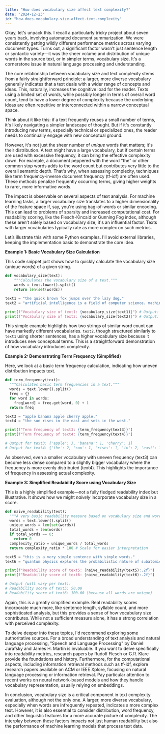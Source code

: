 ```yaml
---
title: "How does vocabulary size affect text complexity?"
date: "2024-12-23"
id: "how-does-vocabulary-size-affect-text-complexity"
---
```


Okay, let's unpack this. I recall a particularly tricky project about seven years back, involving automated document summarization. We were consistently getting wildly different performance metrics across varying document types. Turns out, a significant factor wasn't just sentence length or syntactic variety—it was the sheer volume and distribution of unique words in the source text, or in simpler terms, vocabulary size. It's a cornerstone issue in natural language processing and understanding.

The core relationship between vocabulary size and text complexity stems from a fairly straightforward principle: a larger, more diverse vocabulary generally indicates that a text deals with a wider range of concepts and ideas. This, naturally, increases the cognitive load for the reader. Texts using a limited set of words, while possibly longer in terms of overall word count, tend to have a lower degree of complexity because the underlying ideas are often repetitive or interconnected within a narrow conceptual space.

Think about it like this: if a text frequently reuses a small number of terms, it's likely navigating a simpler landscape of thought. But if it's constantly introducing new terms, especially technical or specialized ones, the reader needs to continually engage with new conceptual ground.

However, it's not just the sheer number of *unique* words that matters; it's their distribution. A text might have a large vocabulary, but if certain terms are used with excessive frequency, it can bring the effective complexity down. For example, a document peppered with the word "the" or other common stop words adds to the word count but contributes very little to the overall semantic depth. That's why, when assessing complexity, techniques like term frequency-inverse document frequency (tf-idf) are often used. These methods penalize frequently occurring terms, giving higher weights to rarer, more informative words.

The impact is observable on several aspects of text analysis. For machine learning tasks, a larger vocabulary size translates to a higher dimensionality of the feature space if, say, you're using bag-of-words or similar encoding. This can lead to problems of sparsity and increased computational cost. For readability scoring, like the Flesch-Kincaid or Gunning Fog index, although these aren’t solely based on vocabulary size, it's an influential factor. Texts with larger vocabularies typically rate as more complex on such metrics.

Let’s illustrate this with some Python examples. I'll avoid external libraries, keeping the implementation basic to demonstrate the core idea.

**Example 1: Basic Vocabulary Size Calculation**

This code snippet just shows how to quickly calculate the vocabulary size (unique words) of a given string.

```python
def vocabulary_size(text):
    """Calculates the vocabulary size of a text."""
    words = text.lower().split()
    return len(set(words))

text1 = "the quick brown fox jumps over the lazy dog."
text2 = "artificial intelligence is a field of computer science. machine learning is a subfield of artificial intelligence. deep learning is a subset of machine learning."

print(f"Vocabulary size of text1: {vocabulary_size(text1)}") # Output: 8
print(f"Vocabulary size of text2: {vocabulary_size(text2)}") # Output: 13
```

This simple example highlights how two strings of similar word count can have markedly different vocabularies. `text2`, though structured similarly to `text1` using shorter sentences, has a higher vocabulary size because it introduces new conceptual terms. This is a straightforward demonstration of how vocabulary introduces complexity.

**Example 2: Demonstrating Term Frequency (Simplified)**

Here, we look at a basic term frequency calculation, indicating how uneven distribution impacts text.

```python
def term_frequency(text):
  """Calculates basic term frequencies in a text."""
  words = text.lower().split()
  freq = {}
  for word in words:
    freq[word] = freq.get(word, 0) + 1
  return freq

text3 = "apple banana apple cherry apple."
text4 = "the sun rises in the east and sets in the west."

print(f"Term frequency of text3: {term_frequency(text3)}")
print(f"Term frequency of text4: {term_frequency(text4)}")

# Output for text3: {'apple': 3, 'banana': 1, 'cherry': 1}
# Output for text4: {'the': 2, 'sun': 1, 'rises': 1, 'in': 2, 'east': 1, 'and': 1, 'sets': 1, 'west': 1}
```

As observed, even a smaller vocabulary with uneven frequency (text3) can become less dense compared to a slightly bigger vocabulary where the frequency is more evenly distributed (text4). This highlights the importance of frequency in assessing actual complexity.

**Example 3: Simplified Readability Score using Vocabulary Size**

This is a highly simplified example—not a fully fledged readability index but illustrative. It shows how we might *naively* incorporate vocabulary size in a score.

```python
def naive_readability(text):
  """A very basic readability measure based on vocabulary size and word count."""
  words = text.lower().split()
  unique_words = len(set(words))
  total_words = len(words)
  if total_words == 0:
    return 0
  complexity_ratio = unique_words / total_words
  return complexity_ratio * 100 # Scale for easier interpretation

text5 = "this is a very simple sentence with simple words."
text6 = "quantum physics explores the probabilistic nature of subatomic particles."

print(f"Readability score of text5: {naive_readability(text5):.2f}")
print(f"Readability score of text6: {naive_readability(text6):.2f}")

# Output (will vary per text):
# Readability score of text5: 50.00
# Readability score of text6: 100.00 (because all words are unique)
```

Again, this is a greatly simplified example. Real readability scores incorporate much more, like sentence length, syllable count, and more sophisticated analysis, but this provides a sense of how vocabulary size contributes. While not a sufficient measure alone, it has a strong correlation with perceived complexity.

To delve deeper into these topics, I'd recommend exploring some authoritative sources. For a broad understanding of text analysis and natural language processing, "Speech and Language Processing" by Daniel Jurafsky and James H. Martin is invaluable. If you want to delve specifically into readability metrics, research papers by Rudolf Flesch or G.R. Klare provide the foundations and history. Furthermore, for the computational aspects, including information retrieval methods such as tf-idf, explore research papers available on ACM or IEEE Xplore, focusing on natural language processing or information retrieval. Pay particular attention to recent works on neural network-based models and how they handle vocabulary representation, usually relying on embeddings.

In conclusion, vocabulary size is a critical component in text complexity evaluation, although not the only one. A larger, more diverse vocabulary, especially when words are infrequently repeated, indicates a more complex text. However, it is also essential to consider distribution, word frequency, and other linguistic features for a more accurate picture of complexity. The interplay between these factors impacts not just human readability but also the performance of machine learning models that process text data.
